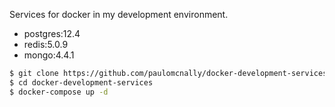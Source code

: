 Services for docker in my development environment.

- postgres:12.4
- redis:5.0.9
- mongo:4.4.1

```bash
$ git clone https://github.com/paulomcnally/docker-development-services.git
$ cd docker-development-services
$ docker-compose up -d
```